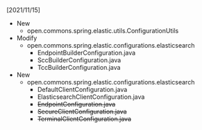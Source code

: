 [2021/11/15]
- New
  + open.commons.spring.elastic.utils.ConfigurationUtils
- Modify
  + open.commons.spring.elastic.configurations.elasticsearch
    + EndpointBuilderConfiguration.java
    + SccBuilderConfiguration.java
    + TccBuilderConfiguration.java  
- New
  + open.commons.spring.elastic.configurations.elasticsearch
    + DefaultClientConfiguration.java
    + ElasticsearchClientConfiguration.java
    + <strike>EndpointConfiguration.java</strike>
    + <strike>SecureClientConfiguration.java</strike>
    + <strike>TerminalClientConfiguration.java</strike>

